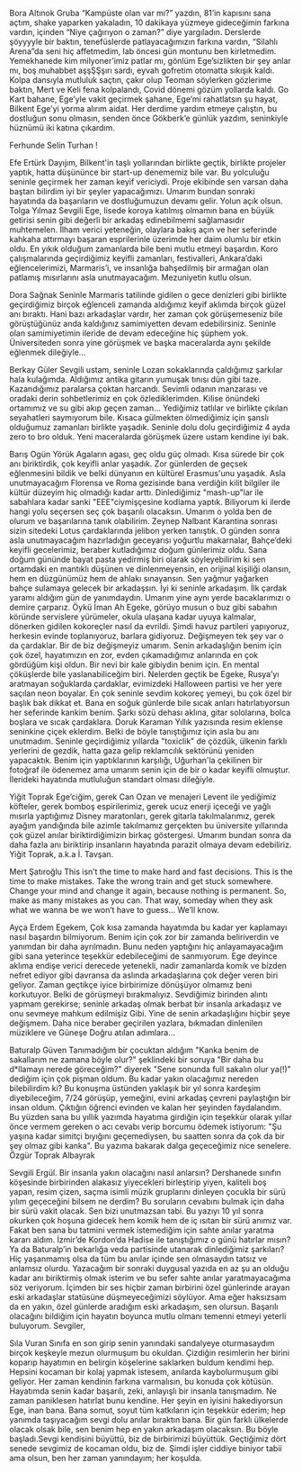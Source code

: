 Bora Altınok
Gruba “Kampüste olan var mı?” yazdın, 81’in kapısını sana açtım, shake yaparken yakaladın, 10 dakikaya yüzmeye gideceğimin farkına vardın, içinden “Niye çağırıyon o zaman?” diye yargıladın.
Derslerde şöyyyyle bir baktın, tenefüslerde patlayacağımızın farkına vardın, “Silahlı Arena”da seni  hiç affetmedim, lab öncesi gün montunu ben kirletmedim. 
Yemekhanede kim milyoner’imiz patlar mı, gönlüm Ege’sizlikten bir şey anlar mı, boş muhabbet aşşŞŞşırı sardı, eyvah gofretim otomatta sıkışık kaldı. 
Kolpa dansıyla mutluluk saçtın,  çakır olup Teoman söylerken gözlerime baktın, Mert ve Keli fena kolpalandı, Covid dönemi gözüm yollarda kaldı. 
Go Kart bahane, Ege’yle vakit geçirmek şahane, Ege’mi rahatlatsın şu hayat, Bilkent Ege’yi yorma alırım aidat.
Her derdime yardım etmeye çalıştın, bu dostluğun sonu olmasın, senden önce Gökberk’e günlük yazdım, seninkiyle hüznümü iki katına çıkardım.

Ferhunde Selin Turhan
!

Efe Ertürk
Dayıjım, Bilkent'in taşlı yollarından birlikte geçtik, birlikte projeler yaptık, hatta düşününce bir start-up denememiz bile var. Bu yolculuğu seninle geçirmek her zaman keyif vericiydi. Proje ekibinde sen varsan daha baştan bilirdim iyi bir şeyler yapacağımızı. Umarım bundan sonraki hayatında da başarıların ve dostluğumuzun devamı gelir. Yolun açık olsun.
Tolga Yılmaz
Sevgili Ege, lisede koroya katılmış olmamın bana en büyük getirisi senin gibi değerli bir arkadaş edinebilmemi sağlamasıdır muhtemelen. İlham verici yeteneğin, olaylara bakış açın ve her seferinde kahkaha attırmayı başaran esprilerinle üzerimde her daim olumlu bir etkin oldu. En yıkık olduğum zamanlarda bile beni mutlu etmeyi başardın. Koro çalışmalarında geçirdiğimiz keyifli zamanları, festivalleri, Ankara’daki eğlencelerimizi, Marmaris’i, ve insanlığa bahşedilmiş bir armağan olan patlamış mısırlarını asla unutmayacağım. Mezuniyetin kutlu olsun.

Dora Sağnak
Seninle Marmaris tatilinde gidilen o gece denizleri gibi birlikte geçirdiğimiz birçok eğlenceli zamanda aldığımız keyif aklımda birçok güzel anı bıraktı. Hani bazı arkadaşlar vardır, her zaman çok görüşemeseniz bile görüştüğünüz anda kaldığınız samimiyetten devam edebilirsiniz. Seninle olan samimiyetimin ileride de devam edeceğine hiç şüphem yok. Üniversiteden sonra yine görüşmek ve başka maceralarda aynı şekilde eğlenmek dileğiyle…

Berkay Güler
Sevgili ustam, seninle Lozan sokaklarında çaldığımız şarkılar hala kulağımda. Aldığımız antika gitarın yumuşak tınısı dün gibi taze. Kazandığımız paralarsa çoktan harcandı. Sevimli odanın manzarası ve oradaki derin sohbetlerimiz en çok özlediklerimden. Kilise önündeki ortamımız ve su gibi akıp geçen zaman... Yediğimiz tatlılar ve birlikte çıkılan seyahatleri saymıyorum bile. Kısaca gülmekten ölmediğimiz için şanslı olduğumuz zamanları birlikte yaşadık. Seninle dolu dolu geçirdiğimiz 4 ayda zero to bro olduk. Yeni maceralarda görüşmek üzere ustam kendine iyi bak.

Barış Ogün Yörük
Agaların agası, geç oldu güç olmadı. Kısa sürede bir çok anı biriktirdik, çok keyifli anlar yaşadık. Zor günlerden de geçsek eğlenmesini bildik ve belki dünyanın en kültürel Erasmus'unu yaşadık. Asla unutmayacağım Florensa ve Roma gezisinde bana verdiğin kilit bilgiler ile kültür düzeyim hiç olmadığı kadar arttı. Dinlediğimiz "mash-up"lar ile sabahlara kadar sanki "EEE"ciymişçesine kodlama yaptık. Biliyorum ki ilerde hangi yolu seçersen seç çok başarılı olacaksın. Umarım o yolda ben de olurum ve başarılarına tanık olabilirim.
Zeynep Nalbant
Karantina sonrası sizin sitedeki Lotus çardaklarında jelibon yerken tanıştık. O günden sonra asla unutmayacağım hazırladığın geceyarısı yoğurtlu makarnalar, Bahçe’deki keyifli gecelerimiz, beraber kutladığımız doğum günlerimiz oldu. Sana doğum gününde bayat pasta yedirmiş biri olarak söyleyebilirim ki sen ortamdaki en mantıklı düşünen ve dinlenmeyensin, en orijinal kişiliği olansın, hem en düzgünümüz hem de ahlakı sınayansın. Sen yağmur yağarken bahçe sulamaya gelecek bir arkadaşsın. İyi ki seninle arkadaşım. İlk çardak yaramı aldığım gün de yanımdaydın. Umarım yine aynı yerde bacaklarımızı o demire çarparız.
Öykü İman
Ah Egeke, görüyo musun o buz gibi sabahın köründe servislere yürümeler, okula ulaşana kadar uyuya kalmalar, dönerken gidilen kokoreçler nasıl da evrildi. Şimdi havuz partileri yapıyoruz, herkesin evinde toplanıyoruz, barlara gidiyoruz. Değişmeyen tek şey var o da çardaklar. Bir de biz değişmeyiz umarım. Senin arkadaşlığın benim için çok özel, hayatımızın en zor, evden çıkamadığımız anlarında en çok gördüğüm kişi oldun. Bir nevi bir kale gibiydin benim için. En mental çöküşlerde bile yaslanabiliceğim biri. Nelerden geçtik be Egeke, Rusya’yı aratmayan soğuklarda çardaklar, evimizdeki Halloween partisi ve her yere saçılan neon boyalar. En çok seninle sevdim kokoreç yemeyi, bu çok özel bir başlık bak dikkat et. Bana en soğuk günlerde bile sıcak anları hatırlatıyorsun her seferinde kankim benim. Şarkı sözü dehası aklına, gitar sololarına, bolca boşlara ve sıcak çardaklara.
Doruk Karaman
Yıllık yazısında resim eklense seninkine çiçek eklerdim. Belki de böyle tanıştığımız için asla bu anı unutmadım. Seninle geçirdiğimiz yıllarda "toxiclik" de çözdük, ülkenin farklı yerlerini de gezdik, hatta gaza gelip reklamcılık sektörünü yeniden yapacaktık. Benim için yaptıklarının karşılığı, Uğurhan'la çekilinen bir fotoğraf ile ödenemez ama umarım senin için de bir o kadar keyifli olmuştur. İlerideki hayatında mutluluğun standart olması dileğiyle.


Yiğit Toprak
Ege’ciğim, gerek Can Ozan ve menajeri Levent ile yediğimiz köfteler, gerek bomboş espirilerimiz, gerek ucuz enerji içeceği ve yağlı mısırla yaptığımız Disney maratonları, gerek gitarla takılmalarımız, gerek ayağım yandığında bile azimle takılmamız gerçekten bu üniversite yıllarında çok güzel anılar biriktirdiğimizin birkaç göstergesi. Umarım bundan sonra da daha fazla anı biriktirip insanların hayatında parazit olmaya devam edebiliriz. Yiğit Toprak, a.k.a İ. Tavşan.

Mert Şatıroğlu
This isn’t the time to make hard and fast decisions. This is the time to make mistakes. Take the wrong train and get stuck somewhere. Change your mind and change it again, because nothing is permanent. So, make as many mistakes as you can. That way, someday when they ask what we wanna be we won’t have to guess… We’ll know.

Ayça Erdem
Egekem,
Çok kısa zamanda hayatımda bu kadar yer kaplamayı nasıl başardın bilmiyorum. Benim için çok zor bir zamanda beliriverdin ve yanımdan bir daha ayrılmadın. Bunu neden yaptığını hiç anlayamayacağım gibi sana yeterince teşekkür edebileceğimi de sanmıyorum. Ege deyince aklıma endişe verici derecede yetenekli, nadir zamanlarda komik ve bizden nefret ediyor gibi davransa da aslında arkadaşlarına çok değer veren biri geliyor. Zaman geçtikçe iyice birbirimize dönüşüyor olmamız beni korkutuyor. Belki de görüşmeyi bırakmalıyız. Sevdiğimiz birinden alıntı yapmam gerekirse; seninle arkadaş olmak berbat bir insanla arkadaşız ve onu sevmeye mahkum edilmişiz Gibi. Yine de senin arkadaşlığını hiçbir şeye değişmem. Daha nice beraber geçirilen yazlara, bıkmadan dinlenilen müziklere ve Güneşe Doğru atılan adımlara…


Baturalp Güven
Tanımadığım bir çocuktan aldığım "Kanka benim de sakallarım ne zamana böyle olur?" şeklindeki bir soruya "Bir daha bu d*llamayı nerede göreceğim?" diyerek "Sene sonunda full sakalın olur ya(!)" dediğim için çok pişman oldum. Bu kadar yakın olacağımız nereden bilebilirdim ki? Bu konuşma üstünden yaklaşık bir yıl sonra kardeşim diyebileceğim, 7/24 görüşüp, yemeğini, evini arkadaş çevreni paylaştığın bir insan oldum. Çıktığın öğrenci evinden ve kalan her şeyinden faydalandım. Bu yüzden sana bu yıllık yazımda hayatıma girdiğin için teşekkür olarak yıllar önce vermem gereken o acı cevabı verip borcumu ödemek istiyorum: "Şu yaşına kadar simitçi bıyığını geçemediysen, bu saatten sonra da çok da bir şey olmaz gibi kanka". Bu yazıma bakarak dalga geçeceğimiz nice senelere.
Özgür Toprak Albayrak

Sevgili Ergül. Bir insanla yakın olacağını nasıl anlarsın? Dershanede sınıfın köşesinde birbirinden alakasız yiyecekleri birleştirip yiyen, kaliteli boş yapan, resim çizen, saçma isimli müzik gruplarını dinleyen çocukla bir sürü yılım geçeceğini bilsem ne derdim? Bu soruların cevabını bulmak için daha bir sürü vakit olacak. Sen bizi unutmazsan tabi. Bu yazıyı 10 yıl sonra okurken çok hoşuna gidecek hem komik hem de iç ısıtan bir sürü anımız var. Fakat ben sana bu tatmini vermek istemediğim için sahte anılar yaratma kararı aldım. İzmir’de Kordon’da Hadise ile tanıştığımız o günü hatırlar mısın? Ya da Baturalp’in bekarlığa veda partisinde utanarak dinlediğimiz şarkıları? Hiç yaşanmamış olsa da tüm bu anılar içinde sen olmasaydın tatsız ve anlamsız olurdu. Yazacağım bir sonraki duygusal yazıda en az şu an olduğu kadar anı biriktirmiş olmak isterim ve bu sefer sahte anılar yaratmayacağıma söz veriyorum. İçimden bir ses hiçbir zaman birbirini özel günlerinde arayan eski arkadaşlar statüsüne düşmeyeceğimizi söylüyor. Ama eğer haksızsam da en yakın, özel günlerde aradığım eski arkadaşım, sen olursun. Başarılı olacağını bildiğim için hayatın boyunca mutlu olmanı temenni etmeyi yeterli buluyorum. Sevgiler,

Sıla Vuran
Sınıfa en son girip senin yanındaki sandalyeye oturmasaydım birçok keşkeyle  mezun olurmuşum bu okuldan. Çizdiğin resimlerin her birini koparıp hayatımın en belirgin köşelerine saklarken buldum kendimi hep. Hepsini kocaman bir kolaj yapmak istesem, anılarda kaybolurmuşum gibi geliyor. Her zaman kendinin farkına varmalısın, bu konuda çok kötüsün. Hayatımda senin kadar başarılı, zeki, anlayışlı bir insanla tanışmadım. Ne zaman paniklesen hatırlat bunu kendine. Her şeyin en iyisini hakediyorsun Ege, inan bana. 
Bana somut, soyut tüm katkıların için teşekkür ederim; hep yanımda taşıyacağım sevgi dolu anılar bıraktın bana. Bir gün farklı ülkelerde olacak olsak bile, sen benim hep en yakın arkadaşım olacaksın.  Bu böyle başladı.Sevgi kendisini büyüttü, biz de birbirimizi büyüttük. Geçtiğimiz dört senede sevgimiz de kocaman oldu, biz de. Şimdi işler ciddiye biniyor tabii ama olsun, ben her zaman yanındayım; her koşulda.


